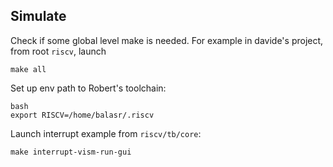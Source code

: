 ## Simulate
Check if some global level make is needed. For example in davide's project, from root ```riscv```, launch
``` 
make all
```
Set up env path to Robert's toolchain:
```
bash
export RISCV=/home/balasr/.riscv
```
Launch interrupt example from ```riscv/tb/core```:
```
make interrupt-vism-run-gui
```
